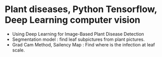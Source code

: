 # Plant diseases, Python Tensorflow, Deep Learning computer vision
- Using Deep Learning for Image-Based Plant Disease Detection
- Segmentation model : find leaf subpictures from plant pictures.
- Grad Cam Method, Sailency Map : Find where is the infection at leaf scale.
